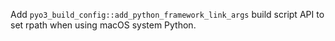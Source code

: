 Add `pyo3_build_config::add_python_framework_link_args` build script API to set rpath when using macOS system Python.
